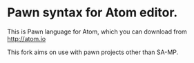 Pawn syntax for Atom editor.
==================

This is Pawn language for Atom, which you can download from http://atom.io

This fork aims on use with pawn projects other than SA-MP.
